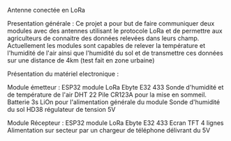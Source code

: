 Antenne conectée en LoRa

Presentation générale :
Ce projet a pour but de faire communiquer deux modules avec des antennes utilisant le protocole LoRa et de permettre aux agriculteurs de connaitre des données relevées dans leurs champ.
Actuellement les modules sont capables de relever la température et l'humidité de l'air ainsi que l'humidité du sol et de transmettre ces données sur une distance de 4km (test fait en zone urbaine)

Présentation du matériel electronique :

Module émetteur : 
    ESP32
    module LoRa Ebyte E32 433
    Sonde d'humidité et de température de l'air DHT 22
    Pile CR123A pour la mise en sommeil.
    Batterie 3s LiOn pour l'alimentation générale du module
    Sonde d'humidité du sol HD38
    régulateur de tension 5V


Module Récepteur : 
    ESP32
    module LoRa Ebyte E32 433
    Ecran TFT 4 lignes
    Alimentation sur secteur par un chargeur de téléphone délivrant du 5V
    
